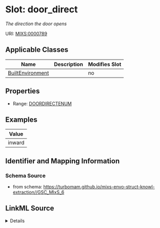 # Slot: door_direct


_The direction the door opens_



URI: [MIXS:0000789](https://w3id.org/mixs/0000789)



<!-- no inheritance hierarchy -->




## Applicable Classes

| Name | Description | Modifies Slot |
| --- | --- | --- |
[BuiltEnvironment](BuiltEnvironment.md) |  |  no  |







## Properties

* Range: [DOORDIRECTENUM](DOORDIRECTENUM.md)






## Examples

| Value |
| --- |
| inward |

## Identifier and Mapping Information







### Schema Source


* from schema: https://turbomam.github.io/mixs-envo-struct-knowl-extraction//GSC_MIxS_6




## LinkML Source

<details>
```yaml
name: door_direct
description: The direction the door opens
title: door direction of opening
notes:
- direction
- door
examples:
- value: inward
from_schema: https://turbomam.github.io/mixs-envo-struct-knowl-extraction//GSC_MIxS_6
rank: 1000
slot_uri: MIXS:0000789
multivalued: false
alias: door_direct
domain_of:
- BuiltEnvironment
range: DOOR_DIRECT_ENUM
required: false
recommended: false

```
</details>